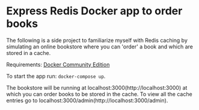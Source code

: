 # Express Redis Docker app to order books

The following is a side project to familiarize myself with Redis caching by simulating 
an online bookstore where you can 'order' a book and which are stored in a cache.

Requirements: [Docker Community Edition](https://www.docker.com/community-edition)

To start the app run: `docker-compose up`.

The bookstore will be running at localhost:3000(http://localhost:3000) at which you can 
order books to be stored in the cache. To view all the cache entries go to 
localhost:3000/admin(http://localhost:3000/admin).
